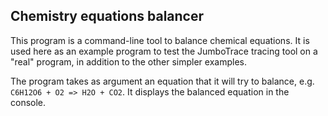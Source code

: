 ## Chemistry equations balancer

This program is a command-line tool to balance chemical equations. It is used here as an example program to test the JumboTrace tracing tool on a "real" program, in addition to the other simpler examples.

The program takes as argument an equation that it will try to balance, e.g. `C6H12O6 + O2 => H2O + CO2`. It displays the balanced equation in the console.
